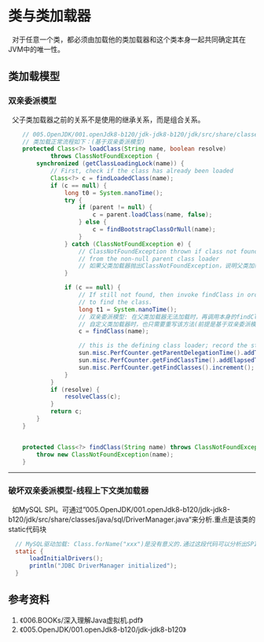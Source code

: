 # 类与类加载器
&nbsp;&nbsp;对于任意一个类，都必须由加载他的类加载器和这个类本身一起共同确定其在JVM中的唯一性。


## 类加载模型
### 双亲委派模型
&nbsp;&nbsp;父子类加载器之前的关系不是使用的继承关系，而是组合关系。
```java
    // 005.OpenJDK/001.openJdk8-b120/jdk-jdk8-b120/jdk/src/share/classes/java/lang/ClassLoader.java
    // 类加载正常流程如下：(基于双亲委派模型) 
    protected Class<?> loadClass(String name, boolean resolve)
            throws ClassNotFoundException {
        synchronized (getClassLoadingLock(name)) {
            // First, check if the class has already been loaded
            Class<?> c = findLoadedClass(name);
            if (c == null) {
                long t0 = System.nanoTime();
                try {
                    if (parent != null) {
                        c = parent.loadClass(name, false);
                    } else {
                        c = findBootstrapClassOrNull(name);
                    }
                } catch (ClassNotFoundException e) {
                    // ClassNotFoundException thrown if class not found
                    // from the non-null parent class loader
                    // 如果父类加载器抛出ClassNotFoundException，说明父类加载器无法完成加载需求
                }

                if (c == null) {
                    // If still not found, then invoke findClass in order
                    // to find the class.
                    long t1 = System.nanoTime();
                    // 双亲委派模型: 在父类加载器无法加载时，再调用本身的findClass方法来进行类加载
                    // 自定义类加载器时，也只需要重写该方法(前提是基于双亲委派模型): 父子类加载器之前的关系不是使用的继承关系，而是组合关系。
                    c = findClass(name);

                    // this is the defining class loader; record the stats
                    sun.misc.PerfCounter.getParentDelegationTime().addTime(t1 - t0);
                    sun.misc.PerfCounter.getFindClassTime().addElapsedTimeFrom(t1);
                    sun.misc.PerfCounter.getFindClasses().increment();
                }
            }
            if (resolve) {
                resolveClass(c);
            }
            return c;
        }
    }


    protected Class<?> findClass(String name) throws ClassNotFoundException {
        throw new ClassNotFoundException(name);
    }
```
---

### 破坏双亲委派模型-线程上下文类加载器
&nbsp;&nbsp;如MySQL SPI。可通过”005.OpenJDK/001.openJdk8-b120/jdk-jdk8-b120/jdk/src/share/classes/java/sql/DriverManager.java“来分析.重点是该类的static代码块
  ```java
    // MySQL驱动加载: Class.forName("xxx")是没有意义的.通过这段代码可以分析出SPI机制是什么，流程较为简单，可以看代码
    static {
        loadInitialDrivers();
        println("JDBC DriverManager initialized");
    }
  ```




## 参考资料
1. 《006.BOOKs/深入理解Java虚拟机.pdf》
2. 《005.OpenJDK/001.openJdk8-b120/jdk-jdk8-b120》